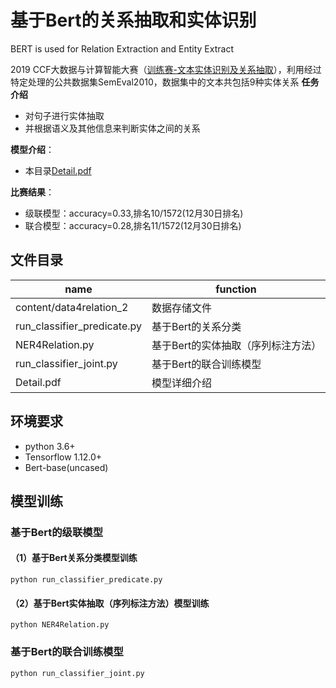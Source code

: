 # 基于Bert的关系抽取和实体识别
BERT is used for Relation Extraction and Entity Extract 

2019 CCF大数据与计算智能大赛（[训练赛-文本实体识别及关系抽取](https://www.datafountain.cn/competitions/371)），利用经过特定处理的公共数据集SemEval2010，数据集中的文本共包括9种实体关系
**任务介绍**
* 对句子进行实体抽取
* 并根据语义及其他信息来判断实体之间的关系

**模型介绍**：
* 本目录[Detail.pdf](https://github.com/Beleiaya/EntityExtract/blob/master/Detail.pdf)

**比赛结果**：
* 级联模型：accuracy=0.33,排名10/1572(12月30日排名)
* 联合模型：accuracy=0.28,排名11/1572(12月30日排名)



## 文件目录

|name|function|
|-|-|
|content/data4relation_2 |数据存储文件|
|run_classifier_predicate.py |基于Bert的关系分类|
|NER4Relation.py| 基于Bert的实体抽取（序列标注方法）|
|run_classifier_joint.py| 基于Bert的联合训练模型|
|Detail.pdf |模型详细介绍 |


## 环境要求
+ python 3.6+
+ Tensorflow 1.12.0+
+ Bert-base(uncased)

## 模型训练
### 基于Bert的级联模型
#### （1）基于Bert关系分类模型训练
```
python run_classifier_predicate.py
```
#### （2）基于Bert实体抽取（序列标注方法）模型训练
```
python NER4Relation.py 
```
### 基于Bert的联合训练模型
```
python run_classifier_joint.py
```
